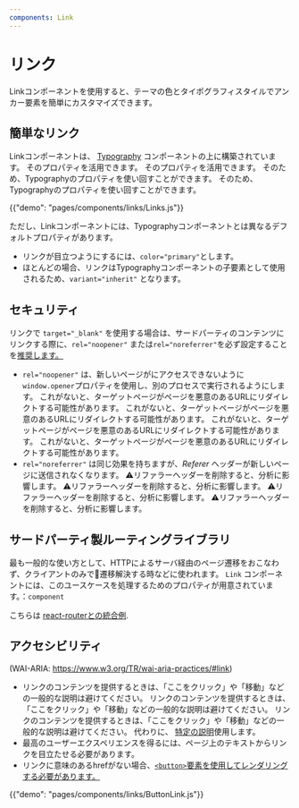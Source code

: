 ```yaml
---
components: Link
---
```


# リンク

<p class="description">Linkコンポーネントを使用すると、テーマの色とタイポグラフィスタイルでアンカー要素を簡単にカスタマイズできます。</p>

## 簡単なリンク

Linkコンポーネントは、 [Typography](/api/typography/) コンポーネントの上に構築されています。 そのプロパティを活用できます。 そのプロパティを活用できます。 そのため、Typographyのプロパティを使い回すことができます。 そのため、Typographyのプロパティを使い回すことができます。

{{"demo": "pages/components/links/Links.js"}}

ただし、Linkコンポーネントには、Typographyコンポーネントとは異なるデフォルトプロパティがあります。

- リンクが目立つようにするには、`color="primary"`とします。
- ほとんどの場合、リンクはTypographyコンポーネントの子要素として使用されるため、`variant="inherit"` となります。

## セキュリティ

リンクで `target="_blank"` を使用する場合は、サードパーティのコンテンツにリンクする際に、`rel="noopener"` または`rel="noreferrer"`を必ず設定することを[推奨します。](https://developers.google.com/web/tools/lighthouse/audits/noopener)

- `rel="noopener"` は、新しいページがにアクセスできないように`window.opener`プロパティを使用し、別のプロセスで実行されるようにします。 これがないと、ターゲットページがページを悪意のあるURLにリダイレクトする可能性があります。 これがないと、ターゲットページがページを悪意のあるURLにリダイレクトする可能性があります。 これがないと、ターゲットページがページを悪意のあるURLにリダイレクトする可能性があります。 これがないと、ターゲットページがページを悪意のあるURLにリダイレクトする可能性があります。
- `rel="noreferrer"` は同じ効果を持ちますが、*Referer* ヘッダーが新しいページに送信されなくなります。 ⚠️リファラーヘッダーを削除すると、分析に影響します。 ⚠️リファラーヘッダーを削除すると、分析に影響します。 ⚠️リファラーヘッダーを削除すると、分析に影響します。 ⚠️リファラーヘッダーを削除すると、分析に影響します。

## サードパーティ製ルーティングライブラリ

最も一般的な使い方として、HTTPによるサーバ経由のページ遷移をおこなわず、クライアントのみで遷移解決する時などに使われます。 `Link` コンポーネントには、このユースケースを処理するためのプロパティが用意されています。：`component`

こちらは [react-routerとの統合例](/guides/composition/#link).

## アクセシビリティ

(WAI-ARIA: https://www.w3.org/TR/wai-aria-practices/#link)

- リンクのコンテンツを提供するときは、「ここをクリック」や「移動」などの一般的な説明は避けてください。 リンクのコンテンツを提供するときは、「ここをクリック」や「移動」などの一般的な説明は避けてください。 リンクのコンテンツを提供するときは、「ここをクリック」や「移動」などの一般的な説明は避けてください。 代わりに、 [特定の説明](https://developers.google.com/web/tools/lighthouse/audits/descriptive-link-text)使用します。
- 最高のユーザーエクスペリエンスを得るには、ページ上のテキストからリンクを目立たせる必要があります。
- リンクに意味のあるhrefがない場合、[`<button>`要素を使用してレンダリングする必要があります。](https://github.com/evcohen/eslint-plugin-jsx-a11y/blob/master/docs/rules/anchor-is-valid.md)

{{"demo": "pages/components/links/ButtonLink.js"}}